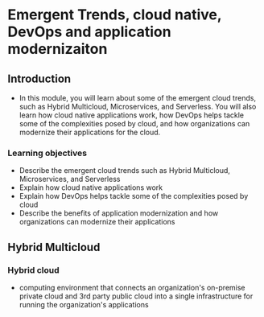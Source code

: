 # Emergent Trends, cloud native, DevOps and application modernizaiton
## Introduction
* In this module, you will learn about some of the emergent cloud trends, such as Hybrid Multicloud, Microservices, and Serverless. You will also learn how cloud native applications work, how DevOps helps tackle some of the complexities posed by cloud, and how organizations can modernize their applications for the cloud.
### Learning objectives
* Describe the emergent cloud trends such as Hybrid Multicloud, Microservices, and Serverless
* Explain how cloud native applications work
* Explain how DevOps helps tackle some of the complexities posed by cloud
* Describe the benefits of application modernization and how organizations can modernize their applications

## Hybrid Multicloud
### Hybrid cloud
* computing environment that connects an organization's on-premise private cloud and 3rd party public cloud into a single infrastructure for running the organization's applications
